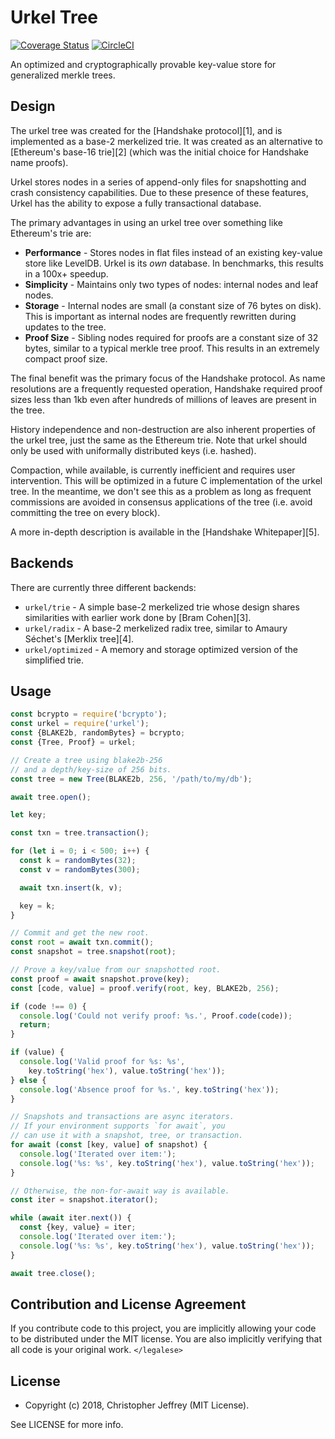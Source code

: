 # Urkel Tree

[![Coverage Status](https://coveralls.io/repos/github/chasesmith95/urkel/badge.svg?branch=master)](https://coveralls.io/github/chasesmith95/urkel?branch=master)
[![CircleCI](https://circleci.com/gh/chasesmith95/urkel.svg?style=svg)](https://circleci.com/gh/chasesmith95/urkel)
<!--
Code Coverage
Testing
CI
Pull Requests
Licensing
-->



An optimized and cryptographically provable key-value store for generalized merkle trees.

## Design

The urkel tree was created for the [Handshake protocol][1], and is implemented
as a base-2 merkelized trie. It was created as an alternative to [Ethereum's
base-16 trie][2] (which was the initial choice for Handshake name proofs).

Urkel stores nodes in a series of append-only files for snapshotting and crash
consistency capabilities. Due to these presence of these features, Urkel has
the ability to expose a fully transactional database.

The primary advantages in using an urkel tree over something like Ethereum's
trie are:

- __Performance__ - Stores nodes in flat files instead of an existing key-value
  store like LevelDB. Urkel is its _own_ database. In benchmarks, this results
  in a 100x+ speedup.
- __Simplicity__ - Maintains only two types of nodes: internal nodes and leaf
  nodes.
- __Storage__ - Internal nodes are small (a constant size of 76 bytes on disk).
  This is important as internal nodes are frequently rewritten during updates
  to the tree.
- __Proof Size__ - Sibling nodes required for proofs are a constant size of 32
  bytes, similar to a typical merkle tree proof. This results in an extremely
  compact proof size.

The final benefit was the primary focus of the Handshake protocol. As name
resolutions are a frequently requested operation, Handshake required proof
sizes less than 1kb even after hundreds of millions of leaves are present in
the tree.

History independence and non-destruction are also inherent properties of the
urkel tree, just the same as the Ethereum trie. Note that urkel should only be
used with uniformally distributed keys (i.e. hashed).

Compaction, while available, is currently inefficient and requires user
intervention. This will be optimized in a future C implementation of the urkel
tree. In the meantime, we don't see this as a problem as long as frequent
commissions are avoided in consensus applications of the tree (i.e. avoid
committing the tree on every block).

A more in-depth description is available in the [Handshake Whitepaper][5].

## Backends

There are currently three different backends:

- `urkel/trie` - A simple base-2 merkelized trie whose design shares
  similarities with earlier work done by [Bram Cohen][3].
- `urkel/radix` - A base-2 merkelized radix tree, similar
  to Amaury Séchet's [Merklix tree][4].
- `urkel/optimized` - A memory and storage optimized version of the simplified
  trie.

## Usage

``` js
const bcrypto = require('bcrypto');
const urkel = require('urkel');
const {BLAKE2b, randomBytes} = bcrypto;
const {Tree, Proof} = urkel;

// Create a tree using blake2b-256
// and a depth/key-size of 256 bits.
const tree = new Tree(BLAKE2b, 256, '/path/to/my/db');

await tree.open();

let key;

const txn = tree.transaction();

for (let i = 0; i < 500; i++) {
  const k = randomBytes(32);
  const v = randomBytes(300);

  await txn.insert(k, v);

  key = k;
}

// Commit and get the new root.
const root = await txn.commit();
const snapshot = tree.snapshot(root);

// Prove a key/value from our snapshotted root.
const proof = await snapshot.prove(key);
const [code, value] = proof.verify(root, key, BLAKE2b, 256);

if (code !== 0) {
  console.log('Could not verify proof: %s.', Proof.code(code));
  return;
}

if (value) {
  console.log('Valid proof for %s: %s',
    key.toString('hex'), value.toString('hex'));
} else {
  console.log('Absence proof for %s.', key.toString('hex'));
}

// Snapshots and transactions are async iterators.
// If your environment supports `for await`, you
// can use it with a snapshot, tree, or transaction.
for await (const [key, value] of snapshot) {
  console.log('Iterated over item:');
  console.log('%s: %s', key.toString('hex'), value.toString('hex'));
}

// Otherwise, the non-for-await way is available.
const iter = snapshot.iterator();

while (await iter.next()) {
  const {key, value} = iter;
  console.log('Iterated over item:');
  console.log('%s: %s', key.toString('hex'), value.toString('hex'));
}

await tree.close();
```

## Contribution and License Agreement

If you contribute code to this project, you are implicitly allowing your code
to be distributed under the MIT license. You are also implicitly verifying that
all code is your original work. `</legalese>`



## License

- Copyright (c) 2018, Christopher Jeffrey (MIT License).

See LICENSE for more info.
